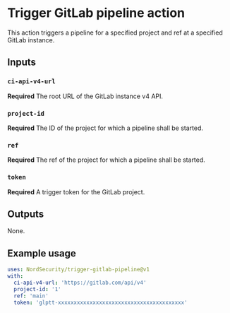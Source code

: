 # Trigger GitLab pipeline action

This action triggers a pipeline for a specified project and ref at a specified GitLab instance.

## Inputs

### `ci-api-v4-url`

**Required** The root URL of the GitLab instance v4 API.

### `project-id`

**Required** The ID of the project for which a pipeline shall be started.

### `ref`

**Required** The ref of the project for which a pipeline shall be started.

### `token`

**Required** A trigger token for the GitLab project.

## Outputs

None.

## Example usage

```yaml
uses: NordSecurity/trigger-gitlab-pipeline@v1
with:
  ci-api-v4-url: 'https://gitlab.com/api/v4'
  project-id: '1'
  ref: 'main'
  token: 'glptt-xxxxxxxxxxxxxxxxxxxxxxxxxxxxxxxxxxxxxxxx'
```
